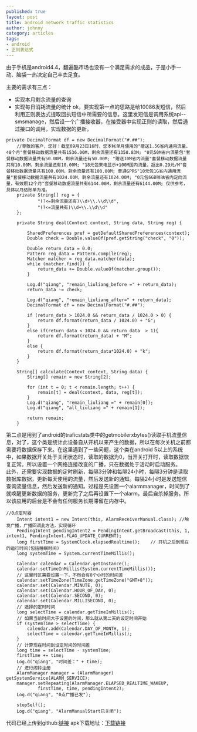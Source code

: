 ```yaml
---
published: true
layout: post
title: android network traffic statistics
author: johnny 
category: articles
tags:
- android
- 正则表达式
---
```

由于手机是android4.4，翻遍酷市场也没有一个满足需求的成品，于是小手一动、脑袋一热决定自己丰衣足食。
<!-- more --> 
主要的需求有三点：
- 实现本月剩余流量的查询
- 实现每日消耗流量的统计
ok，要实现第一点的思路是给10086发短信，然后利用正则表达式提取回执短信中所需要的信息。这里发短信是调用系统api--smsmanage，然后设一个广播接收器，在接受器中实现正则的读取，然后通过接口的调用，实现数据的更新。  
```
private DecimalFormat df = new DecimalFormat("#.##");
    //尊敬的客户，您好！截至09月23日16时，您本帐单月使用的"赠送1.5G省内通用流量，48个月"套餐移动数据流量共有1536.00M，剩余流量还有1358.83M; "0元50M省内流量包"套餐移动数据流量共有50.00M，剩余流量还有50.00M; "赠送10M省内流量"套餐移动数据流量共有10.00M，剩余流量还有10.00M; "18元包来电显示+100M国内流量，超出0.29元/M"套餐移动数据流量共有100.00M，剩余流量还有100.00M; 普通GPRS"10元包1G省内通用流量"套餐移动数据流量共有1024.00M，剩余流量还有1024.00M; "0元包6GB咪咕省内定向流量，有效期12个月"套餐移动数据流量共有6144.00M，剩余流量还有6144.00M; 仅供参考，具体以月结账单为准。
    private String[] reg = {
            "(?<=剩余流量还有)\\d+\\.\\d\\d",
            "(?<=流量共有)\\d+\\.\\d\\d"
    };

    private String deal(Context context, String data, String reg) {

        SharedPreferences pref = getDefaultSharedPreferences(context);
        Double check = Double.valueOf(pref.getString("check", "0"));

        Double return_data = 0.0;
        Pattern reg_data = Pattern.compile(reg);
        Matcher matcher = reg_data.matcher(data);
        while (matcher.find()) {
            return_data += Double.valueOf(matcher.group());
        }

        Log.d("qiang", "remain_liuliang_before =" + return_data);
        return_data -= check;

        Log.d("qiang", "remain_liuliang_after=" + return_data);
        DecimalFormat df = new DecimalFormat("#.##");

        if (return_data > 1024.0 && return_data / 1024.0 > 0) {
            return df.format(return_data / 1024.0) + "G";
        }
        else if(return_data < 1024.0 && return_data  > 1){
            return df.format(return_data) + "M";
        }
        else {
            return df.format(return_data*1024.0) + "k";
        }
    }

    String[] calculate(Context context, String data) {
        String[] remain = new String[2];

        for (int t = 0; t < remain.length; t++) {
            remain[t] = deal(context, data, reg[t]);
        }
        Log.d("qiang", "remain_liuliang =" + remain[0]);
        Log.d("qiang", "all_liuliang =" + remain[1]);

        return remain;
    }
```
第二点是用到了android的traficstats类中的getmobilerxbytes()读取手机流量信息，对了，这个类是统计此设备自从开机以来产生的数据，所以在每次关机之前都需要将数据保存下来。在这里遇到了一些问题，这个类在android 5以上的系统中，如果数据开关处于关闭状态时，读取的数据为0，当开关打开时，读取数据恢复正常。所以设置一个网络连接改变的广播，只在数据处于活动时启动服务。  
此外，还需要实现数据的定时刷新，每隔3分钟和每隔24小时，每隔3分钟是读取数据库数据，更新每天使用的流量，然后发送新的通知。每隔24小时是发送短信查询流量信息，然后发送新的通知。过程是先设置一个alarmmanager，时间到了就唤醒更新数据的服务，更新完了之后再设置下一个alarm，最后自杀掉服务。所以该应用的后台是不会有任何服务长期滞留在内存中。
```
//0点定时器
    Intent intent1 = new Intent(this, AlarmReceiverManual.class); //触发广播，广播回调此方法，实现循环
    PendingIntent pendingIntent2 = PendingIntent.getBroadcast(this, 1, intent1, PendingIntent.FLAG_UPDATE_CURRENT);
    long firstTime = SystemClock.elapsedRealtime();    // 开机之后到现在的运行时间(包括睡眠时间)
    long systemTime = System.currentTimeMillis();

    Calendar calendar = Calendar.getInstance();
    calendar.setTimeInMillis(System.currentTimeMillis());
    // 这里时区需要设置一下，不然会有8个小时的时间差
    calendar.setTimeZone(TimeZone.getTimeZone("GMT+8"));
    calendar.set(Calendar.MINUTE, 0);
    calendar.set(Calendar.HOUR_OF_DAY, 0);
    calendar.set(Calendar.SECOND, 0);
    calendar.set(Calendar.MILLISECOND, 0);
    // 选择的定时时间
    long selectTime = calendar.getTimeInMillis();
    // 如果当前时间大于设置的时间，那么就从第二天的设定时间开始
    if (systemTime > selectTime) {
        calendar.add(Calendar.DAY_OF_MONTH, 1);
        selectTime = calendar.getTimeInMillis();
    }
    // 计算现在时间到设定时间的时间差
    long time = selectTime - systemTime;
    firstTime += time;
    Log.d("qiang", "时间差：" + time);
    // 进行闹铃注册
    AlarmManager manager = (AlarmManager) getSystemService(ALARM_SERVICE);
    manager.setRepeating(AlarmManager.ELAPSED_REALTIME_WAKEUP,
            firstTime, time, pendingIntent2);
    Log.d("qiang", "0点广播已发");

    stopSelf();
    Log.d("qiang", "AlarmManualStart已关闭");
```
代码已经上传到github:[链接](https://github.com/sikuquanshu123/FlowStatistics)
apk下载地址：[下载链接](https://github.com/sikuquanshu123/download_files/raw/master/10086.apk)
